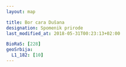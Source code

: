 ```yaml
---
layout: map

title: Bor cara Dušana
designation: Spomenik prirode
last_modified_at: 2018-05-31T00:23:13+02:00

BioRaS: [228]
geoSrbija:
  L1_182: [10]
---
```

